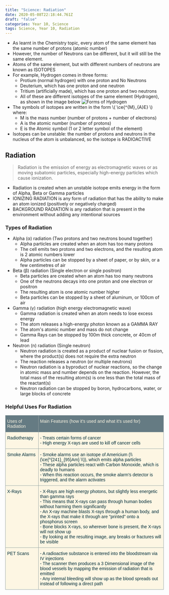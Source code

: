 ```yaml
---
title: "Science: Radiation"
date: 2020-05-08T22:18:44.761Z
draft: "false"
categories: Year 10, Science
tags: Science, Year 10, Radiation
---
```

- As learnt in the Chemistry topic, every atom of the same element has the same number of protons (atomic number)
- However, the number of Neutrons can be different, but it will still be the same element.
- Atoms of the same element, but with different numbers of neutrons are known as ISOTOPES
- For example, Hydrogen comes in three forms:
	- Protium (normal hydrogen) with one proton and No Neutrons
    - Deuterium, which has one proton and one neutron
    - Tritium (artificially made), which has one proton and two neutrons
    - All of these are different isotopes of the same element (Hydrogen), as shown in the image below
![Forms of Hydrogen](/images/forms-of-hydrogen1.png)
- The symbols of isotopes are written in the form \\( \ce{^{M}_{A}E} \\) where:
	- M is the mass number (number of protons + number of electrons)
    - A is the atomic number (number of protons)
    - E is the Atomic symbol (1 or 2 letter symbol of the element)
- Isotopes can be unstable: the number of protons and neutrons in the nucleus of the atom is unbalanced, so the isotope is RADIOACTIVE
## Radiation

<blockquote> Radiation is the emission of energy as electromagnetic waves or as moving subatomic particles, especially high-energy particles which cause ionization.
</blockquote>

- Radiation is created when an unstable isotope emits energy in the form of Alpha, Beta or Gamma particles
- IONIZING RADIATION is any form of radiation that has the ability to make an atom ionized (positively or negatively charged)
- BACKGROUND RADIATION is any radiation that is present in the environment without adding any intentional sources
### Types of Radiation
- Alpha (α) radiation (Two protons and two neutrons bound together)
	- Alpha particles are created when an atom has too many protons
    - The cell emits two protons and two electrons, and the resulting atom is 2 atomic numbers lower
    - Alpha particles can be stopped by a sheet of paper, or by skin, or a few centimetres of air
- Beta (β) radiation (Single electron or single positron)
	- Beta particles are created when an atom has too many neutrons
    - One of the neutrons decays into one proton and one electron or positron
    - The resulting atom is one atomic number higher
    - Beta particles can be stopped by a sheet of aluminum, or 100cm of air
- Gamma (γ) radiation (high energy electromagnetic wave)
	- Gamma radiation is created when an atom needs to lose excess energy
    - The atom releases a high-energy photon known as a GAMMA RAY
    - The atom's atomic number and mass do not change
    - Gamma Rays can be stopped by 100m thick concrete, or 40cm of lead
- Neutron (n) radiation (Single neutron)
	- Neutron radiation is created as a product of nuclear fusion or fission, where the product(s) does not require the extra neutron
    - The reaction releases a neutron (or multiple neutrons)
    - Neutron radiation is a byproduct of nuclear reactions, so the change in atomic mass and number depends on the reaction. However, the total mass of the resulting atom(s) is one less than the total mass of the reactant(s)
    - Neutron radiation can be stopped by boron, hydrocarbons, water, or large blocks of concrete
### Helpful Uses For Radiation
<style type="text/css">
.tg  {border-collapse:collapse;border-spacing:0;border-color:#93a1a1;margin:0px auto;}
.tg td{font-family:Arial, sans-serif;font-size:14px;padding:10px 5px;border-style:solid;border-width:1px;overflow:hidden;word-break:normal;border-color:#93a1a1;color:#002b36;background-color:#fdf6e3;}
.tg th{font-family:Arial, sans-serif;font-size:14px;font-weight:normal;padding:10px 5px;border-style:solid;border-width:1px;overflow:hidden;word-break:normal;border-color:#93a1a1;color:#fdf6e3;background-color:#657b83;}
.tg .tg-r8ik{border-color:#93a1a1;text-align:left;vertical-align:top}
.tg-sort-header::-moz-selection{background:0 0}.tg-sort-header::selection{background:0 0}.tg-sort-header{cursor:pointer}.tg-sort-header:after{content:'';float:right;margin-top:7px;border-width:0 5px 5px;border-style:solid;border-color:#404040 transparent;visibility:hidden}.tg-sort-header:hover:after{visibility:visible}.tg-sort-asc:after,.tg-sort-asc:hover:after,.tg-sort-desc:after{visibility:visible;opacity:.4}.tg-sort-desc:after{border-bottom:none;border-width:5px 5px 0}@media screen and (max-width: 767px) {.tg {width: auto !important;}.tg col {width: auto !important;}.tg-wrap {overflow-x: auto;-webkit-overflow-scrolling: touch;margin: auto 0px;}}</style>
<div class="tg-wrap"><table id="tg-tlete" class="tg">
  <tr>
    <th class="tg-r8ik">Uses of Radiation</th>
    <th class="tg-r8ik">Main Features (how it's used and what it's used for)</th>
  </tr>
  <tr>
    <td class="tg-r8ik">Radiotherapy</td>
    <td class="tg-r8ik">- Treats certain forms of cancer<br>- High energy X-rays are used to kill off cancer cells</td>
  </tr>
  <tr>
    <td class="tg-r8ik">Smoke Alarms</td>
    <td class="tg-r8ik">- Smoke alarms use an isotope of Americium (\\(\ce{^{241}_{95}Am} \\)), which emits alpha particles<br>- These alpha particles react with Carbon Monoxide, which is deadly to humans<br>- When this reaction occurs, the smoke alarm's detector is triggered, and the alarm activates</td>
  </tr>
  <tr>
    <td class="tg-r8ik">X-Rays</td>
    <td class="tg-r8ik">- X-Rays are high energy photons, but slightly less energetic than gamma rays<br>- This means that X-rays can pass through human bodies without harming them significantly<br>- An X-ray machine blasts X-rays through a human body, and the X-rays that make it through are "printed" onto a phosphorus screen<br>- Bone blocks X-rays, so wherever bone is present, the X-rays will not show up<br>- By looking at the resulting image, any breaks or fractures will be visible</td>
  </tr>
  <tr>
    <td class="tg-r8ik">PET Scans</td>
    <td class="tg-r8ik">- A radioactive substance is entered into the bloodstream via IV injections<br>- The scanner then produces a 3 Dimensional image of the blood vessels by mapping the emission of radiation that is emitted<br>- Any internal bleeding will show up as the blood spreads out instead of following a direct path</td>
  </tr>
</table></div>
<script charset="utf-8">var TGSort=window.TGSort||function(n){"use strict";function r(n){return n.length}function t(n,t){if(n)for(var e=0,a=r(n);a>e;++e)t(n[e],e)}function e(n){return n.split("").reverse().join("")}function a(n){var e=n[0];return t(n,function(n){for(;!n.startsWith(e);)e=e.substring(0,r(e)-1)}),r(e)}function o(n,r){return-1!=n.map(r).indexOf(!0)}function u(n,r){return function(t){var e="";return t.replace(n,function(n,t,a){return e=t.replace(r,"")+"."+(a||"").substring(1)}),l(e)}}function i(n){var t=l(n);return!isNaN(t)&&r(""+t)+1>=r(n)?t:NaN}function s(n){var e=[];return t([i,m,g],function(t){var a;r(e)||o(a=n.map(t),isNaN)||(e=a)}),e}function c(n){var t=s(n);if(!r(t)){var o=a(n),u=a(n.map(e)),i=n.map(function(n){return n.substring(o,r(n)-u)});t=s(i)}return t}function f(n){var r=n.map(Date.parse);return o(r,isNaN)?[]:r}function v(n,r){r(n),t(n.childNodes,function(n){v(n,r)})}function d(n){var r,t=[],e=[];return v(n,function(n){var a=n.nodeName;"TR"==a?(r=[],t.push(r),e.push(n)):("TD"==a||"TH"==a)&&r.push(n)}),[t,e]}function p(n){if("TABLE"==n.nodeName){for(var e=d(n),a=e[0],o=e[1],u=r(a),i=u>1&&r(a[0])<r(a[1])?1:0,s=i+1,v=a[i],p=r(v),l=[],m=[],g=[],h=s;u>h;++h){for(var N=0;p>N;++N){r(m)<p&&m.push([]);var T=a[h][N],C=T.textContent||T.innerText||"";m[N].push(C.trim())}g.push(h-s)}var L="tg-sort-asc",E="tg-sort-desc",b=function(){for(var n=0;p>n;++n){var r=v[n].classList;r.remove(L),r.remove(E),l[n]=0}};t(v,function(n,t){l[t]=0;var e=n.classList;e.add("tg-sort-header"),n.addEventListener("click",function(){function n(n,r){var t=d[n],e=d[r];return t>e?a:e>t?-a:a*(n-r)}var a=l[t];b(),a=1==a?-1:+!a,a&&e.add(a>0?L:E),l[t]=a;var i=m[t],v=function(n,r){return a*i[n].localeCompare(i[r])||a*(n-r)},d=c(i);(r(d)||r(d=f(i)))&&(v=n);var p=g.slice();p.sort(v);for(var h=null,N=s;u>N;++N)h=o[N].parentNode,h.removeChild(o[N]);for(var N=s;u>N;++N)h.appendChild(o[s+p[N-s]])})})}}var l=parseFloat,m=u(/^(?:\s*)([+-]?(?:\d+)(?:,\d{3})*)(\.\d*)?$/g,/,/g),g=u(/^(?:\s*)([+-]?(?:\d+)(?:\.\d{3})*)(,\d*)?$/g,/\./g);n.addEventListener("DOMContentLoaded",function(){for(var t=n.getElementsByClassName("tg"),e=0;e<r(t);++e)try{p(t[e])}catch(a){}})}(document);</script>
